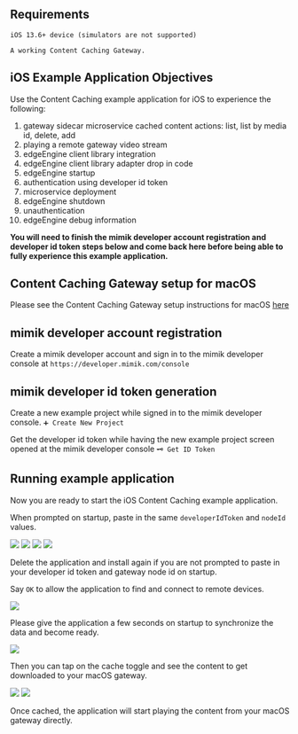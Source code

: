 ## Requirements
```
iOS 13.6+ device (simulators are not supported)

A working Content Caching Gateway.
```

## iOS Example Application Objectives

Use the Content Caching example application for iOS to experience the following:

1. gateway sidecar microservice cached content actions: list, list by media id, delete, add
2. playing a remote gateway video stream
3. edgeEngine client library integration
4. edgeEngine client library adapter drop in code
5. edgeEngine startup
6. authentication using developer id token
7. microservice deployment
8. edgeEngine shutdown
9. unauthentication
10. edgeEngine debug information

**You will need to finish the mimik developer account registration and developer id token steps below and come back here before being able to fully experience this example application.**

## Content Caching Gateway setup for macOS

Please see the Content Caching Gateway setup instructions for macOS [here](https://github.com/mimikgit/cocoapod-MIMIKEdgeClientContentCache/blob/main/README-Content-Caching-Gateway-Setup-macOS.md)

## mimik developer account registration
Create a mimik developer account and sign in to the mimik developer console at
```https://developer.mimik.com/console```

## mimik developer id token generation
Create a new example project while signed in to the mimik developer console.
```➕ Create New Project ```

Get the developer id token while having the new example project screen opened at the mimik developer console
```🗝 Get ID Token ```

## Running example application
Now you are ready to start the iOS Content Caching example application.

When prompted on startup, paste in the same `developerIdToken` and `nodeId` values. 

![](screenshots/01.png)
![](screenshots/02.png)
![](screenshots/03.png)
![](screenshots/04.png)

Delete the application and install again if you are not prompted to paste in your developer id token and gateway node id on startup.

Say `OK` to allow the application to find and connect to remote devices.

![](screenshots/05.png)

Please give the application a few seconds on startup to synchronize the data and become ready.

![](screenshots/06.png)

Then you can tap on the cache toggle and see the content to get downloaded to your macOS gateway.

![](screenshots/07.png)
![](screenshots/08.png)

Once cached, the application will start playing the content from your macOS gateway directly.